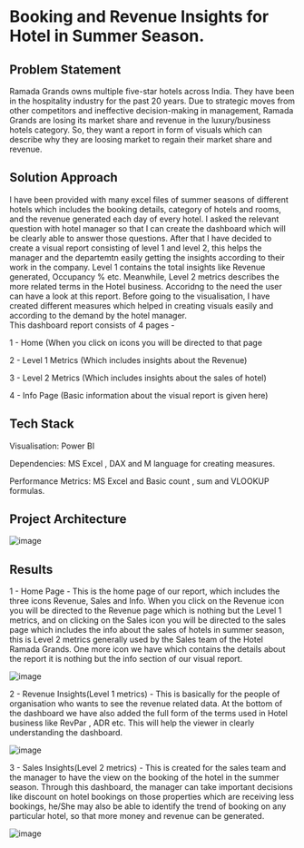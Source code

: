 # Booking and Revenue Insights for Hotel in Summer Season.

## Problem Statement
Ramada Grands owns multiple five-star hotels across India. They have been in the hospitality industry for the past 20 years. Due to strategic moves from other competitors and ineffective decision-making in management, Ramada Grands are losing its market share and revenue in the luxury/business hotels category. So, they want a report in form of visuals which can describe why they are loosing market to regain their market share and revenue. 

## Solution Approach
I have been provided with many excel files of summer seasons of different hotels which includes the booking details, category of hotels and rooms, and the revenue generated each day of every hotel. I asked the relevant question with hotel manager so that I can create the dashboard which will be clearly able to answer those questions. After that I have decided to create a visual report consisting of level 1 and level 2, this helps the manager and the departemtn easily getting the insights according to their work in the company. Level 1 contains the total insights like Revenue generated, Occupancy % etc. Meanwhile, Level 2 metrics describes the more related terms in the Hotel business. Accoridng to the need the user can have a look at this report. Before going to the visualisation, I have created different measures which helped in creating visuals easily and according to the demand by the hotel manager.  
This dashboard report consists of 4 pages -

1 - Home (When you click on icons you will be directed to that page

2 - Level 1 Metrics (Which includes insights about the Revenue)

3 - Level 2 Metrics (Which includes insights about the sales of hotel)

4 - Info Page (Basic information about the visual report is given here)

## Tech Stack
Visualisation: Power BI

Dependencies: MS Excel , DAX and M language for creating measures. 

Performance Metrics: MS Excel and Basic count , sum and VLOOKUP formulas.

## Project Architecture

![image](https://github.com/harshvardhan0303/Hospitality-Domain/assets/91109131/5295a585-54e4-418e-904a-fffa4cfab112)

## Results

1 - Home Page - This is the home page of our report, which includes the three icons Revenue, Sales and Info. When you click on the Revenue icon you will be directed to the Revenue page which is nothing but the Level 1 metrics, and on clicking on the Sales icon you will be directed to the sales page which includes the info about the sales of hotels in summer season, this is Level 2 metrics generally used by the Sales team of the Hotel Ramada Grands. One more icon we have which contains the details about the report it is nothing but the info section of our visual report. 

![image](https://github.com/harshvardhan0303/Hospitality-Domain/assets/91109131/f3cf1bff-3c1d-444a-91c6-7dd40f27a6c7)

2 - Revenue Insights(Level 1 metrics) - This is basically for the people of organisation who wants to see the revenue related data. At the bottom of the dashboard we have also added the full form of the terms used in Hotel business like RevPar , ADR etc. This will help the viewer in clearly understanding the dashboard.

![image](https://github.com/harshvardhan0303/Hospitality-Domain/assets/91109131/a4b695f6-a773-43a8-b221-4d68a21f8020)

3 - Sales Insights(Level 2 metrics) - This is created for the sales team and the manager to have the view on the booking of the hotel in the summer season. Through this dashboard, the manager can take important decisions like discount on hotel bookings on those properties which are receiving less bookings, he/She may also be able to identify the trend of booking on any particular hotel, so that more money and revenue can be generated.

![image](https://github.com/harshvardhan0303/Hospitality-Domain/assets/91109131/0b0c96ab-b8e8-4de5-a5e7-a801b0d6b058)

